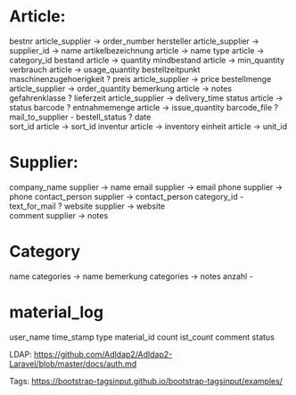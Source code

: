 # Article:
bestnr                              article_supplier -> order_number
hersteller                          article_supplier -> supplier_id -> name
artikelbezeichnung                  article -> name
type                                article -> category_id
bestand                             article -> quantity
mindbestand                         article -> min_quantity
verbrauch                           article -> usage_quantity
bestellzeitpunkt                    
maschinenzugehoerigkeit             ?
preis                               article_supplier -> price
bestellmenge                        article_supplier -> order_quantity
bemerkung                           article -> notes
gefahrenklasse                      ?
lieferzeit                          article_supplier -> delivery_time
status                              article -> status
barcode                             ?
entnahmemenge                       article -> issue_quantity
barcode_file                        ?
mail_to_supplier                    -
bestell_status                      ?
date                                
sort_id                             article -> sort_id
inventur                            article -> inventory
einheit                             article -> unit_id

# Supplier:
company_name                        supplier -> name
email                               supplier -> email
phone                               supplier -> phone
contact_person                      supplier -> contact_person
category_id                         -
text_for_mail                       ?
website                             supplier -> website  
comment                             supplier -> notes

# Category
name                                categories -> name
bemerkung                           categories -> notes
anzahl                              -

# material_log
user_name
time_stamp
type
material_id
count
ist_count
comment
status


LDAP:
https://github.com/Adldap2/Adldap2-Laravel/blob/master/docs/auth.md

Tags:
https://bootstrap-tagsinput.github.io/bootstrap-tagsinput/examples/